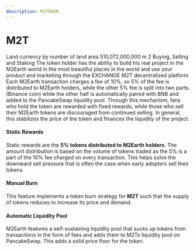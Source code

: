```yaml
---
description: M2TOKEN
---
```


# M2T

Land currency by number of land area 510,072,000,000 m 2 Buying, Selling and Staking The token holder has the ability to build his real project in the M2Earth world in the most beautiful places in the world and use your product and marketing through the EXCHANGE M2T decentralized platform Each M2Earth transaction charges a fee of 10%, so 5% of the fee is distributed to M2Earth holders, while the other 5% fee is split into two parts. (Binance coin) while the other half is automatically paired with BNB and added to the PancakeSwap liquidity pool. Through this mechanism, fans who hold the token are rewarded with fixed rewards, while those who sell their M2Earth tokens are discouraged from continued selling. In general, this stabilizes the price of the token and finances the liquidity of the project.

#### Static Rewards  <a href="#static-rewards" id="static-rewards"></a>

Static rewards are the **5% tokens distributed to M2Earth holders**. The amount distribution is based on the volume of tokens traded as the 5% is a part of the 10% fee charged on every transaction. This helps solve the downward sell pressure that is often the case when early adopters sell their tokens.

#### Manual Burn <a href="#manual-burn" id="manual-burn"></a>

This feature implements a token burn strategy for **M2T** such that the supply of tokens reduces to increase its price and demand.&#x20;

#### Automatic Liquidity Pool <a href="#automatic-liquidity-pool" id="automatic-liquidity-pool"></a>

M2Earth features a self-sustaining liquidity pool that sucks up tokens from transactions in the form of fees and adds them to M2Ts liquidity pool on PancakeSwap. This adds a solid price floor for the token.




